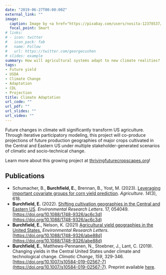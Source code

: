 ```yaml
---
date: "2019-06-27T00:00:00Z"
external_link: ""
image:
  caption: Image by <a href="https://pixabay.com/users/nosita-12378537/?utm_source=link-attribution&amp;utm_medium=referral&amp;utm_campaign=image&amp;utm_content=4175934">nosita</a> from <a href="https://pixabay.com/?utm_source=link-attribution&amp;utm_medium=referral&amp;utm_campaign=image&amp;utm_content=4175934">Pixabay</a>
  focal_point: Smart
# links:
# - icon: twitter
#   icon_pack: fab
#   name: Follow
#   url: https://twitter.com/georgecushen
# slides: example
summary: How will agricultural systems adapt to new climate realities?
tags:
- Future yield
- USDA
- Climate Change
- Adaptation
- CDL
- Projection
title: Climate Adaptation
url_code: ""
url_pdf: ""
url_slides: ""
url_video: ""
---
```


Future changes in climate will significantly transform US agriculture. Through iterative participatory modeling, this project will co-produce projections of future production geographies of major crops cultivated in the Central and Eastern US under multiple stakeholder-generated scenarios of climatic and socio-technical change. 

Learn more about this growing project at [thrivingfuturecropscapes.org](www.thrivingfuturecropscapes.org)!

## Publications

* Schumacher, B., **Burchfield, E.**, Brennan, B., Yost, M. (2023). [Leveraging important covariate groups for corn yield prediction](https://www.mdpi.com/2077-0472/13/3/618). _Agriculture_. _14_(3), 618.
* **Burchfield, E.** (2022). [Shifting cultivation geographies in the Central and Eastern US](https://iopscience.iop.org/article/10.1088/1748-9326/ac6c3d). _Environmental Research Letters_. 17, 054049. [https://doi.org/10.1088/1748-9326/ac6c3d](https://doi.org/10.1088/1748-9326/ac6c3d)
* **Burchfield, E.**, Nelson, K. (2021) [Agricultural yield geographies in the United States.](/publication/2021_GA) _Environmental Research Letters_. [https://doi.org/10.1088/1748-9326/abe88d](https://doi.org/10.1088/1748-9326/abe88d)
* **Burchfield, E.**, Matthews-Pennanen, N., Stoebner, J., Lant, C. (2019).  Changing yields in the Central United States under climate and technological change. _Climatic Change_, _159_, 329-346. [https://doi.org/10.1007/s10584-019-02567-7](https://doi.org/10.1007/s10584-019-02567-7). Preprint available [here](/files/Burchfield_FY_preprint.pdf).

